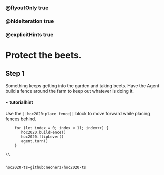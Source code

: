 ### @flyoutOnly true
### @hideIteration true
### @explicitHints true

# Protect the beets.

## Step 1
Something keeps getting into the garden and taking beets. Have the Agent build a fence around the farm to keep out whatever is doing it.

#### ~ tutorialhint 
Use the ``||hoc2020:place fence||`` block to move forward while placing fences behind.

```ghost
    for (let index = 0; index < 11; index++) {
       hoc2020.buildFence()
       hoc2020.flipLever()
       agent.turn()
    }
```
```template
\\
```
```explicitHints
```
```package
hoc2020-ts=github:neonerz/hoc2020-ts
```